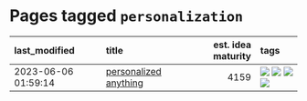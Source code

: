 # Pages tagged `personalization`

|last_modified|title|est. idea maturity|tags
|:---|:---|---:|:---|
|2023-06-06 01:59:14|[personalized anything](../personalized_anything.md)|4159|[![](https://img.shields.io/badge/tag-gdpr_data_export-95bed6)](../tags/gdpr_data_export.md) [![](https://img.shields.io/badge/tag-llm-1743a)](../tags/llm.md) [![](https://img.shields.io/badge/tag-personalization-c92725)](../tags/personalization.md) [![](https://img.shields.io/badge/tag-productivity-43d799)](../tags/productivity.md)|